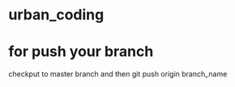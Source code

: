 # urban_coding

# for push your branch
checkput to master branch and then git push origin branch_name
